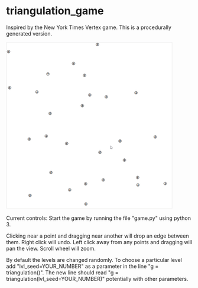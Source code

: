# triangulation_game
Inspired by the New York Times Vertex game. This is a procedurally generated version.

<img src="example.gif" width="450" height="450"/>

Current controls:
Start the game by running the file "game.py" using python 3.

Clicking near a point and dragging near another will drop an edge between them. Right click will undo. Left click away from any points and dragging will pan the view. Scroll wheel will zoom.

By default the levels are changed randomly. To choose a particular level add "lvl_seed=YOUR_NUMBER" as a parameter in the line "g = triangulation()". The new line should read "g = triangulation(lvl_seed=YOUR_NUMBER)" potentially with other parameters.

